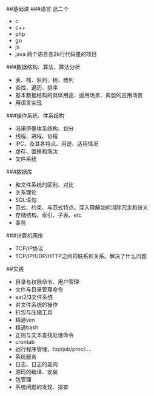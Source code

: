 ##基础课
###语言
选二个
- c
- c++
- php
- go
- js
- java
两个语言各2k行代码量的项目

###数据结构、算法、算法分析
- 表、栈、队列、树、散列
- 查找、遍历、排序
- 基本数据结构的具体用途、适用场景、典型的应用场景
- 用语言实现

###操作系统、体系结构
- 冯诺伊曼体系结构、划分
- 线程、进程、协程
- IPC、及其各特点、用途、适用情况
- 虚存、置换和淘汰
- 文件系统

###数据库
- 和文件系统的区别、对比
- 关系理论
- SQL语句
- 范式、约束、与范式特点。深入理解如何消除冗余和歧义
- 存储结构、索引、子表、etc
- 事务
 
###计算机网络
- TCP/IP协议
- TCP/IP/UDP/HTTP之间的联系和关系。解决了什么问题

##实践
- 目录与权限命令、用户管理
- 文件与目录管理命令
- ext2/3文件系统
- 对文件系统的操作
- 打包与压缩工具
- 精通vim
- 精通bash
- 正则与文本查找处理命令
- crontab
- 运行程序管理，top/job/proc/....
- 系统服务
- 日志、日志的查询
- 源码的编译、安装
- 包管理
- 系统问题的发现、排查